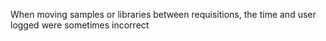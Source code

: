 When moving samples or libraries between requisitions, the time and user logged were sometimes
incorrect
